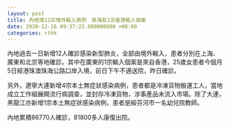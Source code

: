 ```yaml
---
layout: post
title: 內地增12宗境外輸入病例　珠海有1宗香港輸入個案
date: 2020-12-16 09:37:22.000000000 +08:00
categories: rthk
---
```


內地過去一日新增12人確診感染新型肺炎，全部由境外輸入，患者分別在上海、廣東和北京等地確診。其中在廣東的1宗輸入個案是來自香港，25歲女患者今個月5日經港珠澳珠海公路口岸入境，前日下午不適送院，昨日確診。

另外，遼寧大連新增4宗本土無症狀感染病例，患者都是冷凍貨物搬運工人，當地成立工作組展開流行病調查，並封存冷凍貨物，涉事產品未流入市場。除了大連，黑龍江亦新增1宗本土無症狀感染病例，患者是綏芬河市一名幼兒院教師。

內地累積86770人確診，81800多人康復出院。
